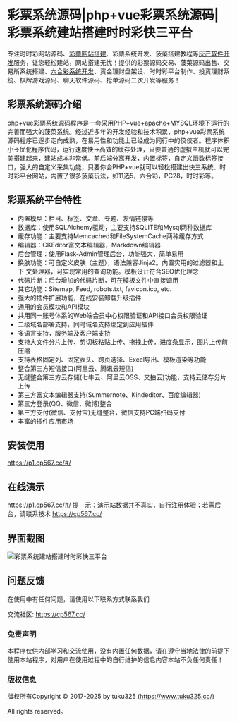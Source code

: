# 彩票系统源码|php+vue彩票系统源码|彩票系统建站搭建时时彩快三平台
专注时时彩网站源码、[彩票网站搭建](https://www.tuku325.cc/?tags=292)、彩票系统开发、菠菜搭建教程等[灰产软件开发](https://www.tuku325.cc/?cate=8)服务，让您轻松建站，网站搭建无忧！提供的彩票源码交易、菠菜源码出售、交易所系统搭建、[六合彩系统开发](https://www.tuku325.cc/?tags=213)、资金理财盘架设、时时彩平台制作、投资理财系统、棋牌游戏源码、聊天软件源码、抢单源码二次开发等服务！



## 彩票系统源码介绍
php+vue彩票系统源码程序是一套采用PHP+vue+apache+MYSQL环境下运行的完善而强大的菠菜系统。经过近多年的开发经验和技术积累，php+vue彩票系统源码程序已逐步走向成熟，在易用性和功能上已经成为同行中的佼佼者。程序体积小->优化程序代码，运行速度快->高效的缓存处理，只要普通的虚拟主机就可以完美搭建起来，建站成本非常低。前后端分离开发，内置标签，自定义函数标签接口，强大的自定义采集功能，只要你会PHP+vue就可以轻松搭建出快三系统、时时彩平台网站，内置了很多菠菜玩法，如11选5，六合彩，PC28，时时彩等。 

## 彩票系统平台特性
* 内置模型：栏目、标签、文章、专题、友情链接等
* 数据库：使用SQLAlchemy驱动，主要支持SQLITE和Mysql两种数据库
* 缓存功能：主要支持Memcached和FileSystemCache两种缓存方式
* 编辑器：CKEditor富文本编辑器，Markdown编辑器
* 后台管理：使用Flask-Admin管理后台，功能强大，简单易用
* 换肤功能：可自定义皮肤（主题），语法兼容Jinja2。内置实用的过滤器和上下 文处理器，可实现常用的查询功能。模板设计符合SEO优化理念
* 代码片断：后台增加的代码片断，可在模板文件中直接调用
* 其它功能：Sitemap, Feed, robots.txt, favicon.ico, etc.
* 强大的插件扩展功能，在线安装卸载升级插件
* 通用的会员模块和API模块
* 共用同一账号体系的Web端会员中心权限验证和API接口会员权限验证
* 二级域名部署支持，同时域名支持绑定到应用插件
* 多语言支持，服务端及客户端支持
* 支持大文件分片上传、剪切板粘贴上传、拖拽上传，进度条显示，图片上传前压缩
* 支持表格固定列、固定表头、跨页选择、Excel导出、模板渲染等功能
* 整合第三方短信接口(阿里云、腾讯云短信)
* 无缝整合第三方云存储(七牛云、阿里云OSS、又拍云)功能，支持云储存分片上传
* 第三方富文本编辑器支持(Summernote、Kindeditor、百度编辑器)
* 第三方登录(QQ、微信、微博)整合
* 第三方支付(微信、支付宝)无缝整合，微信支持PC端扫码支付
* 丰富的插件应用市场

## 安装使用

https://p1.cp567.cc/#/

## 在线演示
https://p1.cp567.cc/#/
提　示：演示站数据并不真实，自行注册体验；若需后台，请联系技术 https://cp567.cc/

## 界面截图
![彩票系统建站搭建时时彩快三平台](https://www.tuku325.cc/zb_users/upload/2024/12/202412161734356382671880.png "彩票系统建站搭建时时彩快三平台")

## 问题反馈

在使用中有任何问题，请使用以下联系方式联系我们

交流社区: https://cp567.cc/


### 免责声明
本程序仅供内部学习和交流使用，没有内置任何数据，请在遵守当地法律的前提下使用本站程序，对用户在使用过程中的自行维护的信息内容本站不负任何责任！


### 版权信息
版权所有Copyright © 2017-2025 by tuku325 (https://www.tuku325.cc/)

All rights reserved。


